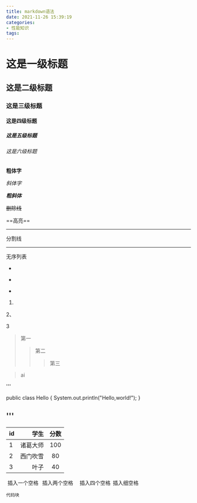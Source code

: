 ```yaml
---
title: markdown语法
date: 2021-11-26 15:39:19
categories:  
- 性能知识
tags:
---
```

#        这是一级标题
##       这是二级标题
###      这是三级标题
####     这是四级标题
#####    这是五级标题
######   这是六级标题

**粗体字**

*斜体字*

***粗斜体***

~~删除线~~

==高亮==

---
分割线
***

无序列表

+  
-
*
1.

2、

3

>第一
>>第二
>>>第三

>ai

'''

public class Hello
{
    System.out.println("Hello,world!");
}

'''
---

|id|学生|分数
|---|---:|:---:|
|1|诸葛大师|100
|2|西门吹雪|80
|3|叶子|40

&nbsp;插入一个空格
&ensp;插入两个空格
&emsp;插入四个空格
&thinsp;插入细空格


```
代码块
```